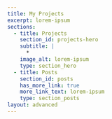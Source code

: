 ```yaml
---
title: My Projects
excerpt: lorem-ipsum
sections:
  - title: Projects
    section_id: projects-hero
    subtitle: |
      *
    image_alt: lorem-ipsum
    type: section_hero
  - title: Posts
    section_id: posts
    has_more_link: true
    more_link_text: lorem-ipsum
    type: section_posts
layout: advanced
---
```


